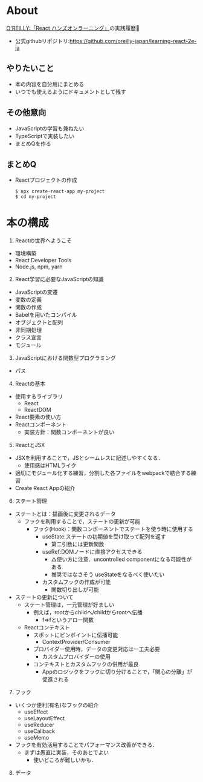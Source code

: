 # About
[O'REILLY:「React ハンズオンラーニング」](https://www.oreilly.co.jp/books/9784873119380/)の実践履歴:brain:
- 公式githubリポジトリ:https://github.com/oreilly-japan/learning-react-2e-ja

## やりたいこと
- 本の内容を自分用にまとめる
- いつでも使えるようにドキュメントとして残す

## その他意向
- JavaScriptの学習も兼ねたい
- TypeScriptで実装したい
- まとめQを作る

## まとめQ
- Reactプロジェクトの作成
    ```Shell
    $ npx create-react-app my-project
    $ cd my-project
    ```

# 本の構成
1. Reactの世界へようこそ
 - 環境構築
  - React Developer Tools
  - Node.js, npm, yarn

2. React学習に必要なJavaScriptの知識
 - JavaScriptの変遷
  - 変数の定義
  - 関数の作成
  - Babelを用いたコンパイル
  - オブジェクトと配列
  - 非同期処理
  - クラス宣言
  - モジュール

3. JavaScriptにおける関数型プログラミング
 - パス

4. Reactの基本
 - 使用するライブラリ
   - React
   - ReactDOM
 - React要素の使い方
 - Reactコンポーネント
   - 実装方針：関数コンポーネントが良い

5. ReactとJSX
 - JSXを利用することで，JSとシームレスに記述しやすくなる．
   - 使用感はHTMLライク
 - 適切にモジュール化する練習，分割した各ファイルをwebpackで結合する練習
 - Create React Appの紹介
  
6. ステート管理
 - ステートとは：描画後に変更されるデータ
   - フックを利用することで，ステートの更新が可能
     - フック(Hook)：関数コンポーネントでステートを使う時に使用する
       - useState:ステートの初期値を受け取って配列を返す
         - 第二引数には更新関数
       - useRef:DOMノードに直接アクセスできる
         - △使い方に注意．uncontrolled componentになる可能性がある
         - 推奨ではなさそう useStateをなるべく使いたい
       - カスタムフックの作成が可能 
         - 関数切り出しが可能
 - ステートの更新について
   - ステート管理は，一元管理が好ましい 
     - 例えば，rootからchildへ/childからrootへ伝播
       - f=>fというアロー関数
   - Reactコンテキスト
     - スポットにピンポイントに伝播可能
       - ContextProvider/Consumer
     - プロバイダー使用時，データの変更対応は一工夫必要
       - カスタムプロバイダーの使用
     - コンテキストとカスタムフックの併用が最良
       - Appのロジックをフックに切り分けることで，「関心の分離」が促進される

7. フック
 - いくつか便利(有名)なフックの紹介 
   - useEffect
   - useLayoutEffect
   - useReducer
   - useCallback
   - useMemo
 - フックを有効活用することでパフォーマンス改善ができる．
   - まずは愚直に実装，そのあとでよい
     - 使いどころが難しいかも．

8. データ

